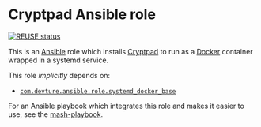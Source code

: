 <!--
SPDX-FileCopyrightText: 2023 Julian-Samuel Gebühr
SPDX-FileCopyrightText: 2025 Suguru Hirahara

SPDX-License-Identifier: AGPL-3.0-or-later
-->

# Cryptpad Ansible role

[![REUSE status](https://api.reuse.software/badge/github.com/mother-of-all-self-hosting/ansible-role-cryptpad)](https://api.reuse.software/info/github.com/mother-of-all-self-hosting/ansible-role-cryptpad)

This is an [Ansible](https://www.ansible.com/) role which installs [Cryptpad](https://cryptpad.org/) to run as a [Docker](https://www.docker.com/) container wrapped in a systemd service.

This role *implicitly* depends on:

- [`com.devture.ansible.role.systemd_docker_base`](https://github.com/devture/com.devture.ansible.role.systemd_docker_base)

For an Ansible playbook which integrates this role and makes it easier to use, see the [mash-playbook](https://github.com/mother-of-all-self-hosting/mash-playbook).
